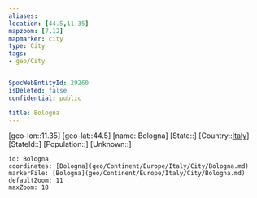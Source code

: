 ```yaml
---
aliases: 
location: [44.5,11.35]
mapzoom: [7,12] 
mapmarker: city 
type: City
tags:
- geo/City


SpocWebEntityId: 29260
isDeleted: false
confidential: public

title: Bologna
---
```

[geo-lon::11.35]
[geo-lat::44.5]
[name::Bologna]
[State::]
[Country::[Italy](geo/Continent/Europe/Italy.md)]
[StateId::]
[Population::]
[Unknown::]


```leaflet
id: Bologna
coordinates: [Bologna](geo/Continent/Europe/Italy/City/Bologna.md)
markerFile: [Bologna](geo/Continent/Europe/Italy/City/Bologna.md)
defaultZoom: 11 
maxZoom: 18
```


